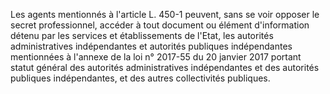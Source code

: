   

Les agents mentionnés à l'article L. 450-1 peuvent, sans se voir opposer le secret professionnel, accéder à tout document ou élément d'information détenu par les services et établissements de l'Etat, les autorités administratives indépendantes et autorités publiques indépendantes mentionnées à l'annexe de la loi n° 2017-55 du 20 janvier 2017 portant statut général des autorités administratives indépendantes et des autorités publiques indépendantes, et des autres collectivités publiques.


  

  
